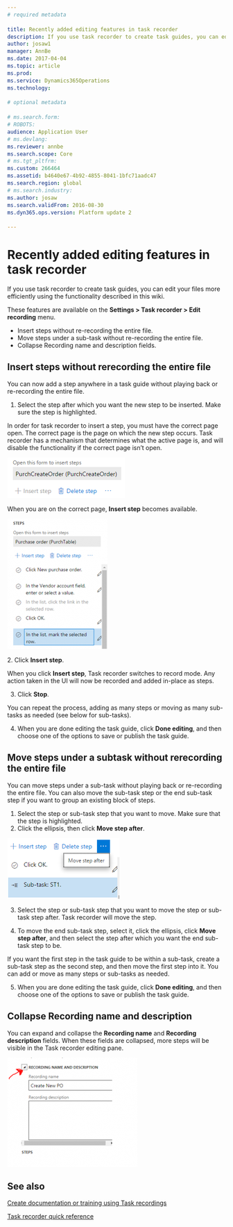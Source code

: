 ```yaml
---
# required metadata

title: Recently added editing features in task recorder
description: If you use task recorder to create task guides, you can edit your files more efficiently using the functionality described in this wiki.
author: josaw1
manager: AnnBe
ms.date: 2017-04-04
ms.topic: article
ms.prod: 
ms.service: Dynamics365Operations
ms.technology: 

# optional metadata

# ms.search.form: 
# ROBOTS: 
audience: Application User
# ms.devlang: 
ms.reviewer: annbe
ms.search.scope: Core
# ms.tgt_pltfrm: 
ms.custom: 266464
ms.assetid: b4640e67-4b92-4855-8041-1bfc71aadc47
ms.search.region: global
# ms.search.industry: 
ms.author: josaw
ms.search.validFrom: 2016-08-30
ms.dyn365.ops.version: Platform update 2

---
```


# Recently added editing features in task recorder

If you use task recorder to create task guides, you can edit your files more efficiently using the functionality described in this wiki.

These features are available on the **Settings &gt; Task recorder &gt; Edit recording** menu.

-   Insert steps without re-recording the entire file.
-   Move steps under a sub-task without re-recording the entire file.
-   Collapse Recording name and description fields.

## Insert steps without rerecording the entire file
You can now add a step anywhere in a task guide without playing back or re-recording the entire file.

1.  Select the step after which you want the new step to be inserted. Make sure the step is highlighted.

In order for task recorder to insert a step, you must have the correct page open. The correct page is the page on which the new step occurs. Task recorder has a mechanism that determines what the active page is, and will disable the functionality if the correct page isn’t open. 

[![tg1](./media/tg1.png)](./media/tg1.png) 


When you are on the correct page, **Insert step** becomes available.

[![tg2](./media/tg2-231x300.png)](./media/tg2.png)

2. Click **Insert step**.

When you click **Insert step**, Task recorder switches to record mode. Any action taken in the UI will now be recorded and added in-place as steps.

3. Click **Stop**.

You can repeat the process, adding as many steps or moving as many sub-tasks as needed (see below for sub-tasks).

4. When you are done editing the task guide, click **Done editing**, and then choose one of the options to save or publish the task guide.

## Move steps under a subtask without rerecording the entire file
You can move steps under a sub-task without playing back or re-recording the entire file. You can also move the sub-task step or the end sub-task step if you want to group an existing block of steps.

1.  Select the step or sub-task step that you want to move. Make sure that the step is highlighted.
2.  Click the ellipsis, then click **Move step after**.

[![tg3](./media/tg3.png)](./media/tg3.png)

3. Select the step or sub-task step that you want to move the step or sub-task step after. Task recorder will move the step.

4. To move the end sub-task step, select it, click the ellipsis, click **Move step after**, and then select the step after which you want the end sub-task step to be.

If you want the first step in the task guide to be within a sub-task, create a sub-task step as the second step, and then move the first step into it. You can add or move as many steps or sub-tasks as needed.

5. When you are done editing the task guide, click **Done editing**, and then choose one of the options to save or publish the task guide.

## Collapse Recording name and description
You can expand and collapse the **Recording name** and **Recording description** fields. When these fields are collapsed, more steps will be visible in the Task recorder editing pane. 

[![tg4](./media/tg4-300x252.png)](./media/tg4.png)  

See also
--------

[Create documentation or training using Task recordings](/dynamics365/operations/dev-itpro/user-interface/task-recorder)

[Task recorder quick reference](/dynamics365/operations/dev-itpro/user-interface/task-recorder-quick-reference)

